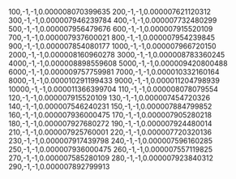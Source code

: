 100,-1,-1,0.000008070399635
200,-1,-1,0.000007621120312
300,-1,-1,0.000007946239784
400,-1,-1,0.000007732480299
500,-1,-1,0.000007956479676
600,-1,-1,0.000007915520109
700,-1,-1,0.000007937600021
800,-1,-1,0.000007954239845
900,-1,-1,0.000007854080177
1000,-1,-1,0.000007966720150
2000,-1,-1,0.000008160960278
3000,-1,-1,0.000008783360245
4000,-1,-1,0.000008898559608
5000,-1,-1,0.000009420800488
6000,-1,-1,0.000009757759981
7000,-1,-1,0.000010332160164
8000,-1,-1,0.000010291199433
9000,-1,-1,0.000011204798939
10000,-1,-1,0.000011366399704
110,-1,-1,0.000008078079554
120,-1,-1,0.000007915520109
130,-1,-1,0.000007454720326
140,-1,-1,0.000007546240231
150,-1,-1,0.000007884799852
160,-1,-1,0.000007936000475
170,-1,-1,0.000007905280218
180,-1,-1,0.000007927680272
190,-1,-1,0.000007924480014
210,-1,-1,0.000007925760001
220,-1,-1,0.000007720320136
230,-1,-1,0.000007917439798
240,-1,-1,0.000007596160285
250,-1,-1,0.000007936000475
260,-1,-1,0.000007557119825
270,-1,-1,0.000007585280109
280,-1,-1,0.000007923840312
290,-1,-1,0.000007892799913
